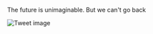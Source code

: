 The future is unimaginable. But we can't go back


![Tweet image](/assets/crosspoast/GqhKKlhbcAALwqk.jpg)

